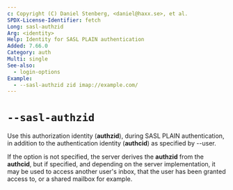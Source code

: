 ```yaml
---
c: Copyright (C) Daniel Stenberg, <daniel@haxx.se>, et al.
SPDX-License-Identifier: fetch
Long: sasl-authzid
Arg: <identity>
Help: Identity for SASL PLAIN authentication
Added: 7.66.0
Category: auth
Multi: single
See-also:
  - login-options
Example:
  - --sasl-authzid zid imap://example.com/
---
```


# `--sasl-authzid`

Use this authorization identity (**authzid**), during SASL PLAIN
authentication, in addition to the authentication identity (**authcid**) as
specified by --user.

If the option is not specified, the server derives the **authzid** from the
**authcid**, but if specified, and depending on the server implementation, it
may be used to access another user's inbox, that the user has been granted
access to, or a shared mailbox for example.
